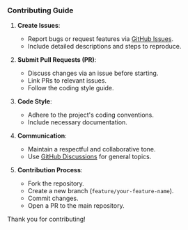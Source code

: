 ### Contributing Guide

1. **Create Issues**:
   - Report bugs or request features via [GitHub Issues](./issues).
   - Include detailed descriptions and steps to reproduce.

2. **Submit Pull Requests (PR)**:
   - Discuss changes via an issue before starting.
   - Link PRs to relevant issues.
   - Follow the coding style guide.

3. **Code Style**:
   - Adhere to the project's coding conventions.
   - Include necessary documentation.

4. **Communication**:
   - Maintain a respectful and collaborative tone.
   - Use [GitHub Discussions](./discussions) for general topics.

5. **Contribution Process**:
   - Fork the repository.
   - Create a new branch (`feature/your-feature-name`).
   - Commit changes.
   - Open a PR to the main repository.

Thank you for contributing!
